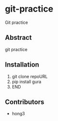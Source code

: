 # git-practice

Git practice

## Abstract

git practice

## Installation

1. git clone repoURL
2. pip install gura
3. END

## Contributors

- hong3
